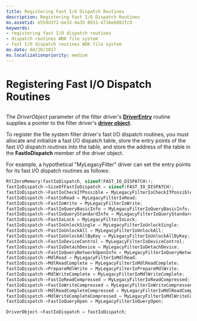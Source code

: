 ```yaml
---
title: Registering Fast I/O Dispatch Routines
description: Registering Fast I/O Dispatch Routines
ms.assetid: e559d3f2-be33-4a35-8931-4716e6082fc9
keywords:
- registering fast I/O dispatch routines
- dispatch routines WDK file system
- fast I/O dispatch routines WDK file system
ms.date: 04/20/2017
ms.localizationpriority: medium
---
```


# Registering Fast I/O Dispatch Routines


## <span id="ddk_registering_fast_io_dispatch_routines_if"></span><span id="DDK_REGISTERING_FAST_IO_DISPATCH_ROUTINES_IF"></span>


The *DriverObject* parameter of the filter driver's [**DriverEntry**](https://docs.microsoft.com/windows-hardware/drivers/ddi/wdm/nc-wdm-driver_initialize) routine supplies a pointer to the filter driver's [**driver object**](https://docs.microsoft.com/windows-hardware/drivers/ddi/wdm/ns-wdm-_driver_object).

To register the file system filter driver's fast I/O dispatch routines, you must allocate and initialize a fast I/O dispatch table, store the entry points of the fast I/O dispatch routines into the table, and store the address of the table in the **FastIoDispatch** member of the driver object.

For example, a hypothetical "MyLegacyFilter" driver can set the entry points for its fast I/O dispatch routines as follows:

```cpp
RtlZeroMemory(fastIoDispatch, sizeof(FAST_IO_DISPATCH));
fastIoDispatch->SizeOfFastIoDispatch = sizeof(FAST_IO_DISPATCH);
fastIoDispatch->FastIoCheckIfPossible = MyLegacyFilterIoCheckIfPossible;
fastIoDispatch->FastIoRead = MyLegacyFilterIoRead;
fastIoDispatch->FastIoWrite = MyLegacyFilterIoWrite;
fastIoDispatch->FastIoQueryBasicInfo = MyLegacyFilterIoQueryBasicInfo;
fastIoDispatch->FastIoQueryStandardInfo = MyLegacyFilterIoQueryStandardInfo;
fastIoDispatch->FastIoLock = MyLegacyFilterIoLock;
fastIoDispatch->FastIoUnlockSingle = MyLegacyFilterIoUnlockSingle;
fastIoDispatch->FastIoUnlockAll = MyLegacyFilterIoUnlockAll;
fastIoDispatch->FastIoUnlockAllByKey = MyLegacyFilterIoUnlockAllByKey;
fastIoDispatch->FastIoDeviceControl = MyLegacyFilterIoDeviceControl;
fastIoDispatch->FastIoDetachDevice = MyLegacyFilterIoDetachDevice;
fastIoDispatch->FastIoQueryNetworkOpenInfo = MyLegacyFilterIoQueryNetworkOpenInfo;
fastIoDispatch->MdlRead = MyLegacyFilterIoMdlRead;
fastIoDispatch->MdlReadComplete = MyLegacyFilterIoMdlReadComplete;
fastIoDispatch->PrepareMdlWrite = MyLegacyFilterIoPrepareMdlWrite;
fastIoDispatch->MdlWriteComplete = MyLegacyFilterIoMdlWriteComplete;
fastIoDispatch->FastIoReadCompressed = MyLegacyFilterIoReadCompressed;
fastIoDispatch->FastIoWriteCompressed = MyLegacyFilterIoWriteCompressed;
fastIoDispatch->MdlReadCompleteCompressed = MyLegacyFilterIoMdlReadCompleteCompressed;
fastIoDispatch->MdlWriteCompleteCompressed = MyLegacyFilterIoMdlWriteCompleteCompressed;
fastIoDispatch->FastIoQueryOpen = MyLegacyFilterIoQueryOpen;

DriverObject->FastIoDispatch = fastIoDispatch;
```

 

 




